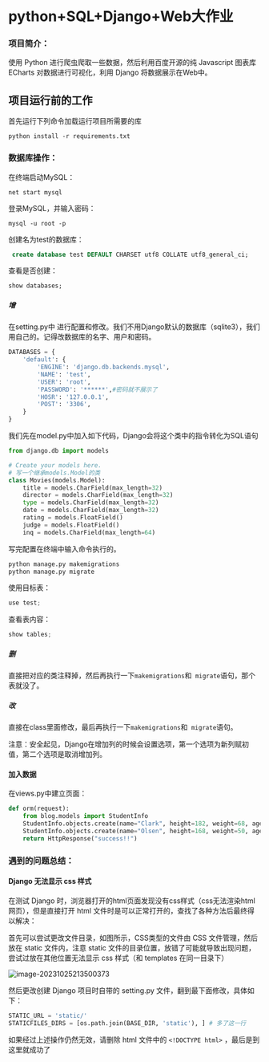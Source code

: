 # python+SQL+Django+Web大作业

### 项目简介：

使用 Python 进行爬虫爬取一些数据，然后利用百度开源的纯 Javascript 图表库 ECharts 对数据进行可视化，利用 Django 将数据展示在Web中。

## 项目运行前的工作

首先运行下列命令加载运行项目所需要的库

```
python install -r requirements.txt
```



### 数据库操作：

 在终端启动MySQL：

```shell
net start mysql
```

 登录MySQL，并输入密码：

```shell
mysql -u root -p
```

创建名为test的数据库：

```sql
 create database test DEFAULT CHARSET utf8 COLLATE utf8_general_ci;
```

 查看是否创建：

```sql
show databases;
```

##### 增

 在setting.py中 进行配置和修改。我们不用Django默认的数据库（sqlite3），我们用自己的。记得改数据库的名字、用户和密码。

```python
DATABASES = {
    'default': {
        'ENGINE': 'django.db.backends.mysql',
        'NAME': 'test',
        'USER': 'root',
        'PASSWORD': '******',#密码就不展示了
        'HOSR': '127.0.0.1',
        'POST': '3306',
    }
}
```

我们先在model.py中加入如下代码，Django会将这个类中的指令转化为SQL语句

```python
from django.db import models

# Create your models here.
# 写一个继承models.Model的类
class Movies(models.Model):
    title = models.CharField(max_length=32)
    director = models.CharField(max_length=32)
    type = models.CharField(max_length=32)
    date = models.CharField(max_length=32)
    rating = models.FloatField()
    judge = models.FloatField()
    inq = models.CharField(max_length=64)

```

写完配置在终端中输入命令执行的。

```python
python manage.py makemigrations
python manage.py migrate
```

使用目标表：

```powershell
use test;
```

查看表内容：

```c#
show tables;
```



##### 删

直接把对应的类注释掉，然后再执行一下`makemigrations`和` migrate`语句，那个表就没了。



##### 改

直接在class里面修改，最后再执行一下`makemigrations`和` migrate`语句。

 注意：安全起见，Django在增加列的时候会设置选项，第一个选项为新列赋初值，第二个选项是取消增加列。



#### 加入数据

在views.py中建立页面：

```python
def orm(request):
    from blog.models import StudentInfo
    StudentInfo.objects.create(name="Clark", height=182, weight=68, age=20)
    StudentInfo.objects.create(name="Olsen", height=168, weight=50, age=33)
    return HttpResponse("success!!")

```













### 遇到的问题总结：

#### Django 无法显示 css 样式

在测试 Django 时，浏览器打开的html页面发现没有css样式（css无法渲染html网页），但是直接打开 html 文件时是可以正常打开的，查找了各种方法后最终得以解决：

首先可以尝试更改文件目录，如图所示，CSS类型的文件由 CSS 文件管理，然后放在 static 文件内，注意 static 文件的目录位置，放错了可能就导致出现问题，尝试过放在其他位置无法显示 css 样式（和 templates 在同一目录下）

![image-20231025213500373](https://img2023.cnblogs.com/blog/2821249/202310/2821249-20231025214226415-367381709.png)

然后更改创建 Django 项目时自带的 setting.py 文件，翻到最下面修改，具体如下：

```python
STATIC_URL = 'static/'
STATICFILES_DIRS = [os.path.join(BASE_DIR, 'static'), ] # 多了这一行
```



如果经过上述操作仍然无效，请删除 html 文件中的 `<!DOCTYPE html>` ，最后是到这里就成功了